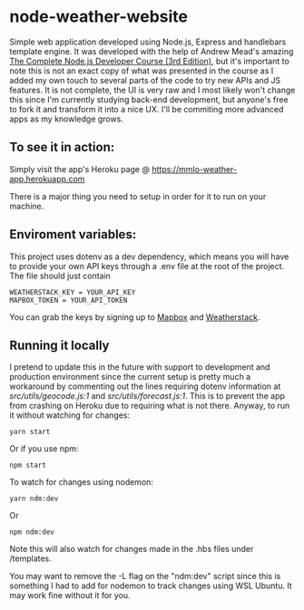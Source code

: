 # node-weather-website

Simple web application developed using Node.js, Express and handlebars template engine. It was developed with the help of Andrew Mead's amazing [The Complete Node.js Developer Course (3rd Edition)](https://www.udemy.com/course/the-complete-nodejs-developer-course-2/), but it's important to note this is not an exact copy of what was presented in the course as I added my own touch to several parts of the code to try new APIs and JS features. It is not complete, the UI is very raw and I most likely won't change this since I'm currently studying back-end development, but anyone's free to fork it and transform it into a nice UX. I'll be commiting more advanced apps as my knowledge grows.

## To see it in action:
Simply visit the app's Heroku page @ https://mmlo-weather-app.herokuapp.com

There is a major thing you need to setup in order for it to run on your machine.
## Enviroment variables:
This project uses dotenv as a dev dependency, which means you will have to provide your own API keys through a .env file at the root of the project. The file should just contain
```
WEATHERSTACK_KEY = YOUR_API_KEY
MAPBOX_TOKEN = YOUR_API_TOKEN
```
You can grab the keys by signing up to [Mapbox](https://www.mapbox.com) and [Weatherstack](https://weatherstack.com).

## Running it locally
I pretend to update this in the future with support to development and production environment since the current setup is pretty much a workaround by commenting out the lines requiring dotenv information at *src/utils/geocode.js:1* and *src/utils/forecast.js:1*. This is to prevent the app from crashing on Heroku due to requiring what is not there. 
Anyway, to run it without watching for changes:
```
yarn start
```
Or if you use npm:
```
npm start
```
To watch for changes using nodemon:
```
yarn ndm:dev
```
Or
```
npm ndm:dev
```
Note this will also watch for changes made in the .hbs files under /templates.

You may want to remove the -L flag on the "ndm:dev" script since this is something I had to add for nodemon to track changes using WSL Ubuntu. It may work fine without it for you.
